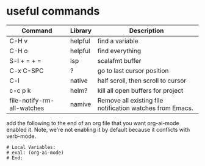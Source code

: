 # useful commands

| Command       | Library   | Description                                                      |
|---------------|-----------|------------------------------------------------------------------|
| C-H v                     | helpful   | find a variable                                      |
| C-H o                     | helpful   | find everything                                      |
| S-l + = + =               | lsp       | scalafmt buffer                                      |
| C-x C-SPC                 | ?         |  go to last cursor position                          |
| C-l                       | native    |  half scroll, then scroll to cursor                  |
| c-c p k                   | helm?     | kill all open buffers for project                    |
| file-notify-rm-all-watches| namive |Remove all existing file notification watches from Emacs.|



add the following to the end of an org file that you want org-ai-mode enabled it. Note, we're not enabling it by default because it conflicts with verb-mode. 
```
# Local Variables:
# eval: (org-ai-mode)
# End:
```
